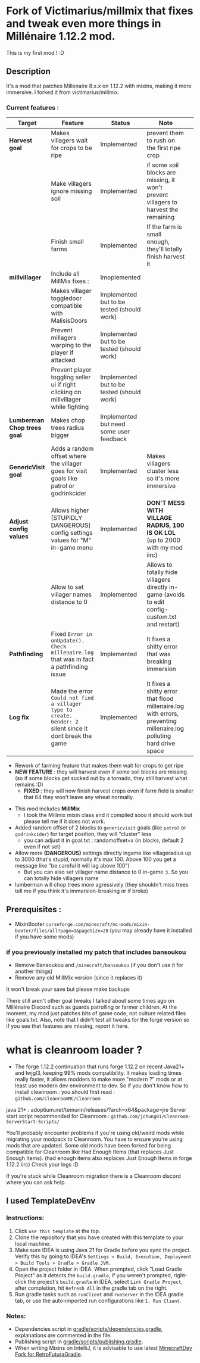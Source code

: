 
# Fork of Victimarius/millmix that fixes and tweak even more things in Millénaire 1.12.2 mod.
This is my first mod ! :D

## Description
It's a mod that patches Millenaire 8.x.x on 1.12.2 with mixins, making it more immersive. I forked it from victimarius/millmix.

### Current features :
| Target                        | Feature                                                                                                  | Status                                     | Note                                                                                                                |   |
|-------------------------------|----------------------------------------------------------------------------------------------------------|--------------------------------------------|---------------------------------------------------------------------------------------------------------------------|---|
| **Harvest goal**              | Makes villagers wait for crops to be ripe                                                                | Implemented                                | prevent them to rush on the first ripe crop                                                                         |   |
|                               | Make villagers ignore missing soil                                                                       | Implemented                                | if some soil blocks are missing, it won't prevent villagers to harvest the remaining                                |   |
|                               | Finish small farms                                                                                       | Implemented                                | If the farm is small enough, they'll totally finish harvest it                                                      |   |
| **millvillager**              | Include all MillMix fixes :                                                                              | Imoplemented                               |                                                                                                                     |   |
|                               | Makes villager toggledoor compatible with MalisisDoors                                                   | Implemented but to be tested (should work) |                                                                                                                     |   |
|                               | Prevent millagers warping to the player if attacked                                                      | Implemented but to be tested (should work) |                                                                                                                     |   |
|                               | Prevent player toggling seller ui if right clicking on millvillager while fighting                       | Implemented but to be tested (should work) |                                                                                                                     |   |
| **Lumberman Chop trees goal** | Makes chop trees radius bigger                                                                           | Implemented but need some user feedback    |                                                                                                                     |   |
| **GenericVisit goal**         | Adds a random offset where the villager goes for visit goals like patrol or godrinkcider                 | Implemented                                | Makes villagers cluster less so it's more immersive                                                                 |   |
| **Adjust config values**      | Allows higher [STUPIDLY DANGEROUS] config settings values for "M" in-game menu                           | Implemented                                | **DON'T MESS WITH VILLAGE RADIUS, 100 IS OK LOL** (up to 2000 with my mod iirc)                                     |   |
|                               | Allow to set villager names distance to 0                                                                | Implemented                                | Allows to totally hide villagers directly in-game (avoids to edit config-custom.txt and restart)                    |   |
| **Pathfinding**               | Fixed `Error in onUpdate(). Check millenaire.log` that was in fact a pathfinding issue                   | Implemented                                | It fixes a shitty error that was breaking immersion                                                                 |   |
| **Log fix**                   | Made the error `Could not find a villager type to create. Gender: 2` silent since it dont break the game | Implemented                                | It fixes a shitty error that flood millenaire.log with errors, preventing millenaire.log polluting hard drive space |   |


* Rework of farming feature that makes them wait for crops to get ripe 
 * **NEW FEATURE** : they will harvest even if some soil blocks are missing (so if some blocks get sucked out by a tornado, they still harvest what remains :D)
    - **FIXED** : they will now finish harvest crops even if farm field is smaller that 64 they won't leave any wheat normally.
- This mod includes **MillMix**
     - I took the Millmix mixin class and it compiled sooo it should work but please tell me if it does not work.
- Added random offset of 2 blocks to `genericvisit` goals (like `patrol` or `godrinkcider`) for target position, they will "cluster" less
    - you can adjust it in goal.txt : randomoffset=x (in blocks, default 2 even if not set)
- Allow more **(DANGEROUS)** settings directly ingame like villageradius up to 3000 (that's stupid, normally it's max 100. Above 100 you get a message like "be careful it will lag above 100")
    - But you can also set villager name distance to 0 in-game :). So you can totally hide villagers name
- lumberman will chop trees more agressively (they shouldn't miss trees tell me if you think it's immersion-breaking or if broke)

## Prerequisites :
- MixinBooter `curseforge.com/minecraft/mc-mods/mixin-booter/files/all?page=1&pageSize=20`  (you may already have it installed if you have some mods)
### if you previously installed my patch that includes bansoukou
- Remove Bansoukou and `/minecraft/bansoukou`   (if you don't use it for another things)
- Remove any old MillMix version (since it replaces it)

It won't break your save but please make backups

There still aren't other goal tweaks I talked about some times ago on Millénaire Discord such as guards patrolling or farmer children. At the moment, my mod just patches bits of game code, not culture related files like goals.txt.
Also, note that I didn't test all tweaks for the forge version so if you see that features are missing, report it here.

# what is cleanroom loader ?

- The forge 1.12.2 continuation that runs forge 1.12.2 on recent Java21+ and lwjgl3, keeping 99% mods compatibility.
It makes loading times really faster, it allows modders to make more "modern ?" mods or at least use modern dev environment to dev.
So if you don't know how to install cleanroom :
you should first read : `github.com/CleanroomMC/Cleanroom`

java 21+ :
adoptium.net/temurin/releases/?arch=x64&package=jre
Server start script recommended for Cleanroom :
`github.com/jchung01/Cleanroom-ServerStart-Scripts/`

You'll probably encounter problems if you're using old/weird mods while migrating your modpack to Cleanroom. You have to ensure you're using mods that are updated. Some old mods have been forked for being compatible for Cleanroom like Had Enough Items (that replaces Just Enough Items).
(had enough items also replaces Just Enough Items in forge 1.12.2 iirc)
Check your logs :D

If you're stuck while Cleanroom migration there is a Cleanroom discord where you can ask help.

## I used TemplateDevEnv

### Instructions:

1. Click `use this template` at the top.
2. Clone the repository that you have created with this template to your local machine.
3. Make sure IDEA is using Java 21 for Gradle before you sync the project. Verify this by going to IDEA's `Settings > Build, Execution, Deployment > Build Tools > Gradle > Gradle JVM`.
4. Open the project folder in IDEA. When prompted, click "Load Gradle Project" as it detects the `build.gradle`, if you weren't prompted, right-click the project's `build.gradle` in IDEA, select `Link Gradle Project`, after completion, hit `Refresh All` in the gradle tab on the right.
5. Run gradle tasks such as `runClient` and `runServer` in the IDEA gradle tab, or use the auto-imported run configurations like `1. Run Client`.

### Notes:
- Dependencies script in [gradle/scripts/dependencies.gradle](gradle/scripts/dependencies.gradle), explanations are commented in the file.
- Publishing script in [gradle/scripts/publishing.gradle](gradle/scripts/publishing.gradle).
- When writing Mixins on IntelliJ, it is advisable to use latest [MinecraftDev Fork for RetroFuturaGradle](https://github.com/eigenraven/MinecraftDev/releases).
